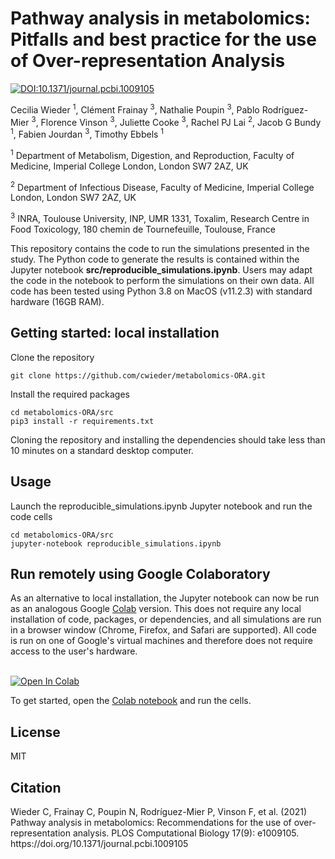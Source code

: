 # Pathway analysis in metabolomics: Pitfalls and best practice for the use of Over-representation Analysis

[![DOI:10.1371/journal.pcbi.1009105](http://img.shields.io/badge/DOI-10.1371/journal.pcbi.1009105-B31B1B.svg)](https://doi.org/10.1371/journal.pcbi.1009105)

Cecilia Wieder <sup>1</sup>, Clément Frainay <sup>3</sup>, Nathalie Poupin <sup>3</sup>, Pablo Rodríguez-Mier <sup>3</sup>,
Florence Vinson <sup>3</sup>, Juliette Cooke <sup>3</sup>, Rachel PJ Lai <sup>2</sup>, Jacob G Bundy <sup>1</sup>, Fabien Jourdan <sup>3</sup>, Timothy Ebbels <sup>1</sup>

<sup>1</sup> Department of Metabolism, Digestion, and Reproduction, Faculty of Medicine, Imperial College London, London SW7 2AZ, UK

<sup>2</sup> Department of Infectious Disease, Faculty of Medicine, Imperial College London, London SW7 2AZ, UK

<sup>3</sup> INRA, Toulouse University, INP, UMR 1331, Toxalim, Research Centre in Food Toxicology, 180 chemin de Tournefeuille, Toulouse, France


This repository contains the code to run the simulations presented in the study. The Python code to generate the results 
is contained within the Jupyter notebook **src/reproducible_simulations.ipynb**. Users may adapt the code in the notebook to perform the simulations on their own data. 
All code has been tested using Python 3.8 on MacOS (v11.2.3) with standard hardware (16GB RAM). 

<h2>Getting started: local installation</h2>
Clone the repository

```
git clone https://github.com/cwieder/metabolomics-ORA.git
```

Install the required packages

```
cd metabolomics-ORA/src
pip3 install -r requirements.txt
```
Cloning the repository and installing the dependencies should take less than 10 minutes on a standard desktop computer. 
<h2>Usage</h2>
Launch the reproducible_simulations.ipynb Jupyter notebook and run the code cells

```
cd metabolomics-ORA/src
jupyter-notebook reproducible_simulations.ipynb
```
<h2>Run remotely using Google Colaboratory</h2>
As an alternative to local installation, the Jupyter notebook can now be run 
as an analogous Google <a href="https://research.google.com/colaboratory/faq.html">Colab</a> version. This does not require any local installation of code, packages, or dependencies, and all
simulations are run in a browser window (Chrome, Firefox, and Safari are supported). All code is run on one of Google's virtual machines and 
therefore does not require access to the user's hardware. </br></br>

[![Open In Colab](https://colab.research.google.com/assets/colab-badge.svg)](https://colab.research.google.com/drive/1Dit_EesYxN4z-vV9jBUoDOuWRpZxZoIk?usp=sharing)

To get started, open the <a href="https://colab.research.google.com/drive/1Dit_EesYxN4z-vV9jBUoDOuWRpZxZoIk?usp=sharing">Colab notebook</a> 
and run the cells.

<h2>License</h2>
MIT

<h2>Citation</h2>
Wieder C, Frainay C, Poupin N, Rodríguez-Mier P, Vinson F, et al. (2021) Pathway analysis in metabolomics: Recommendations for the use of over-representation analysis. PLOS Computational Biology 17(9): e1009105. https://doi.org/10.1371/journal.pcbi.1009105